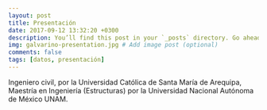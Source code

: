 ```yaml
---
layout: post
title: Presentación
date: 2017-09-12 13:32:20 +0300
description: You’ll find this post in your `_posts` directory. Go ahead and edit it and re-build the site to see your changes. # Add post description (optional)
img: galvarino-presentation.jpg # Add image post (optional)
comments: false
tags: [datos, presentación]
---
```

Ingeniero civil, por la Universidad Católica de Santa María de Arequipa, Maestría en Ingeniería (Estructuras) por la Universidad Nacional Autónoma de México UNAM.
